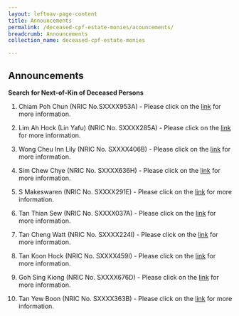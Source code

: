 ```yaml
---
layout: leftnav-page-content
title: Announcements
permalink: /deceased-cpf-estate-monies/acouncements/
breadcrumb: Announcements
collection_name: deceased-cpf-estate-monies

---
```


Announcements
---
**Search for Next-of-Kin of Deceased Persons**<br>
1) Chiam Poh Chun (NRIC No.SXXXX953A) - Please click on the [link](/files/T-6383-2017.pdf) for more information.

2) Lim Ah Hock (Lin Yafu) (NRIC No. SXXXX285A) - Please click on the [link](/files/AdvertisementnoticeT5914-2017.pdf) for more information.

3) Wong Cheu Inn Lily (NRIC No. SXXXX406B)  - Please click on the [link](/files/AdvT1026-2017.pdf) for more information.

4) Sim Chew Chye (NRIC No. SXXXX636H) - Please click on the [link](/files/page1.pdf) for more information.

5) S Makeswaren (NRIC No. SXXXX291E) - Please click on the [link](/files/AdvnoticeT6434-2018.pdf) for more information.

6) Tan Thian Sew (NRIC No. SXXXX037A) - Please click on the [link](/files/AdvT621-2018.pdf) for more information.

7) Tan Cheng Watt (NRIC No. SXXXX224I) - Please click on the [link](/files/AdvT5584-2018.pdf) for more information.

8) Tan Koon Hock (NRIC No. SXXXX459I) - Please click on the [link](/files/page1(1).pdf) for more information.

9) Goh Sing Kiong  (NRIC No. SXXXX676D) - Please click on the [link](/files/T.2447.2014GOHSINGKIONG.pdf) for more information.

10) Tan Yew Boon (NRIC No. SXXXX363B)  - Please click on the [link](/files/AdvT2814-2015.pdf) for more information.
